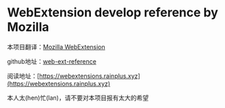 # WebExtension develop reference by Mozilla
本项目翻译：[Mozilla WebExtension](https://developer.mozilla.org/en-US/Add-ons/WebExtensions)

github地址：[web-ext-reference](https://github.com/rainplus/web-ext-reference)

阅读地址：[https://webextensions.rainplus.xyz](https://webextensions.rainplus.xyz)

本人太(hen)忙(lan)，请不要对本项目报有太大的希望

